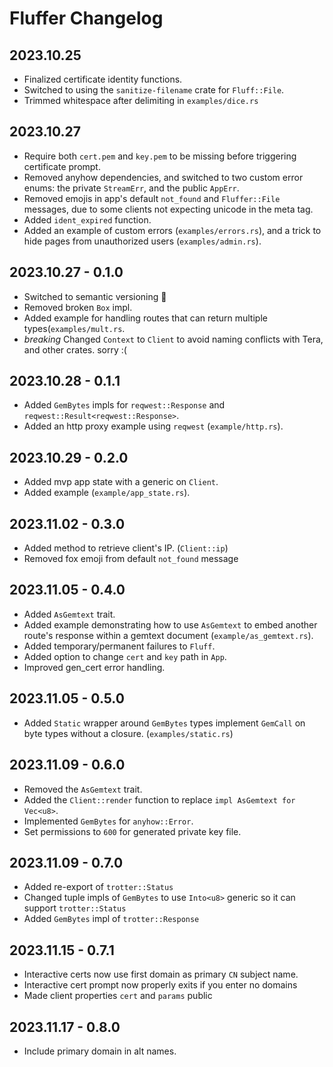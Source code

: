 # Fluffer Changelog

## 2023.10.25
* Finalized certificate identity functions.
* Switched to using the `sanitize-filename` crate for `Fluff::File`.
* Trimmed whitespace after delimiting in `examples/dice.rs`

## 2023.10.27
* Require both `cert.pem` and `key.pem` to be missing before triggering
  certificate prompt.
* Removed anyhow dependencies, and switched to two custom error enums: the
  private `StreamErr`, and the public `AppErr`.
* Removed emojis in app's default `not_found` and `Fluffer::File` messages, due
  to some clients not expecting unicode in the meta tag.
* Added `ident_expired` function.
* Added an example of custom errors (`examples/errors.rs`), and a trick to hide
  pages from unauthorized users (`examples/admin.rs`).

## 2023.10.27 - 0.1.0
* Switched to semantic versioning 🤦
* Removed broken `Box` impl.
* Added example for handling routes that can return multiple
  types(`examples/mult.rs`.
* *breaking* Changed `Context` to `Client` to avoid naming conflicts with
  Tera, and other crates. sorry :(

## 2023.10.28 - 0.1.1
* Added `GemBytes` impls for `reqwest::Response` and
  `reqwest::Result<reqwest::Response>`.
* Added an http proxy example using `reqwest` (`example/http.rs`).

## 2023.10.29 - 0.2.0
* Added mvp app state with a generic on `Client`.
* Added example (`example/app_state.rs`).

## 2023.11.02 - 0.3.0
* Added method to retrieve client's IP. (`Client::ip`)
* Removed fox emoji from default `not_found` message

## 2023.11.05 - 0.4.0
* Added `AsGemtext` trait.
* Added example demonstrating how to use `AsGemtext` to
  embed another route's response within a gemtext document
  (`example/as_gemtext.rs`).
* Added temporary/permanent failures to `Fluff`.
* Added option to change `cert` and `key` path in `App`.
* Improved gen_cert error handling.

## 2023.11.05 - 0.5.0
* Added `Static` wrapper around `GemBytes` types implement
  `GemCall` on byte types without a closure. (`examples/static.rs`)

## 2023.11.09 - 0.6.0
* Removed the `AsGemtext` trait.
* Added the `Client::render` function to replace `impl AsGemtext for Vec<u8>`.
* Implemented `GemBytes` for `anyhow::Error`.
* Set permissions to `600` for generated private key file.

## 2023.11.09 - 0.7.0
* Added re-export of `trotter::Status`
* Changed tuple impls of `GemBytes` to use `Into<u8>`
  generic so it can support `trotter::Status`
* Added `GemBytes` impl of `trotter::Response`

## 2023.11.15 - 0.7.1
* Interactive certs now use first domain as primary `CN`
  subject name.
* Interactive cert prompt now properly exits if you enter no
  domains
* Made client properties `cert` and `params` public

## 2023.11.17 - 0.8.0
* Include primary domain in alt names.
